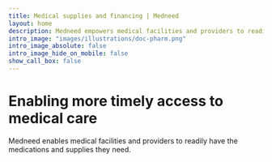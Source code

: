 ```yaml
---
title: Medical supplies and financing | Medneed
layout: home
description: Medneed empowers medical facilities and providers to readily have the medical supplies and financing they need.
intro_image: "images/illustrations/doc-pharm.png"
intro_image_absolute: false
intro_image_hide_on_mobile: false
show_call_box: false
---
```


# Enabling more timely access to medical care 

Medneed enables medical facilities and providers to readily have the medications and supplies they need.

